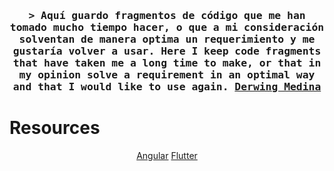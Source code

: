 <!-- Intro  -->
<h3 align="center">
        <samp>&gt; Aquí guardo fragmentos de código que me han tomado mucho tiempo hacer, o que a mi consideración solventan de manera optima un requerimiento y me gustaría volver a usar. Here I keep code fragments that have taken me a long time to make, or that in my opinion solve a requirement in an optimal way and that I would like to use again. 
                <b><a target="_blank" href="https://derwing-portfolio.netlify.app">Derwing Medina</a></b>
        </samp>
</h3>

<!-- Agular -->

# Resources
<p align="center">
<a href="/Angular/README.md">Angular</a>
<a href="/Flutter">Flutter</a>
</p>


